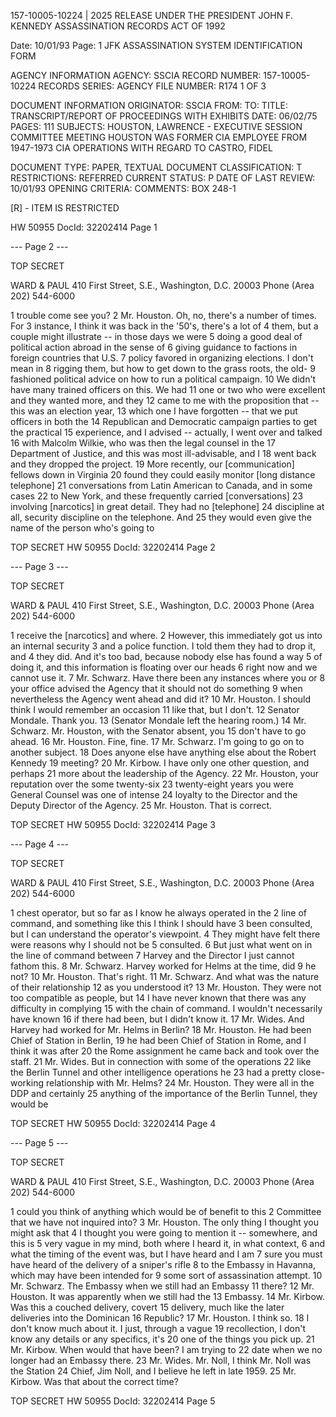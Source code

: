157-10005-10224 | 2025 RELEASE UNDER THE PRESIDENT JOHN F. KENNEDY ASSASSINATION RECORDS ACT OF 1992

Date: 10/01/93
Page: 1
JFK ASSASSINATION SYSTEM
IDENTIFICATION FORM

AGENCY INFORMATION
AGENCY: SSCIA
RECORD NUMBER: 157-10005-10224
RECORDS SERIES:
AGENCY FILE NUMBER: R174 1 OF 3

DOCUMENT INFORMATION
ORIGINATOR: SSCIA
FROM:
TO:
TITLE: TRANSCRIPT/REPORT OF PROCEEDINGS WITH EXHIBITS
DATE: 06/02/75
PAGES: 111
SUBJECTS:
HOUSTON, LAWRENCE - EXECUTIVE SESSION COMMITTEE MEETING
HOUSTON WAS FORMER CIA EMPLOYEE FROM 1947-1973
CIA OPERATIONS WITH REGARD TO CASTRO, FIDEL

DOCUMENT TYPE: PAPER, TEXTUAL DOCUMENT
CLASSIFICATION: T
RESTRICTIONS: REFERRED
CURRENT STATUS: P
DATE OF LAST REVIEW: 10/01/93
OPENING CRITERIA:
COMMENTS:
BOX 248-1

[R] - ITEM IS RESTRICTED

HW 50955 DocId: 32202414 Page 1

--- Page 2 ---

TOP SECRET

WARD & PAUL
410 First Street, S.E., Washington, D.C. 20003
Phone (Area 202) 544-6000

1 trouble come see you?
2 Mr. Houston. Oh, no, there's a number of times. For
3 instance, I think it was back in the '50's, there's a lot of
4 them, but a couple might illustrate -- in those days we were
5 doing a good deal of political action abroad in the sense of
6 giving guidance to factions in foreign countries that U.S.
7 policy favored in organizing elections. I don't mean in
8 rigging them, but how to get down to the grass roots, the old-
9 fashioned political advice on how to run a political campaign.
10 We didn't have many trained officers on this. We had
11 one or two who were excellent and they wanted more, and they
12 came to me with the proposition that -- this was an election year,
13 which one I have forgotten -- that we put officers in both the
14 Republican and Democratic campaign parties to get the practical
15 experience, and I advised -- actually, I went over and talked
16 with Malcolm Wilkie, who was then the legal counsel in the
17 Department of Justice, and this was most ill-advisable, and I
18 went back and they dropped the project.
19 More recently, our [communication] fellows down in Virginia
20 found they could easily monitor [long distance telephone]
21 conversations from Latin American to Canada, and in some cases
22 to New York, and these frequently carried [conversations]
23 involving [narcotics] in great detail. They had no [telephone]
24 discipline at all, security discipline on the telephone. And
25 they would even give the name of the person who's going to

TOP SECRET
HW 50955 DocId: 32202414 Page 2

--- Page 3 ---

TOP SECRET

WARD & PAUL
410 First Street, S.E., Washington, D.C. 20003
Phone (Area 202) 544-6000

1 receive the [narcotics] and where.
2 However, this immediately got us into an internal security
3 and a police function. I told them they had to drop it, and
4 they did. And it's too bad, because nobody else has found a way
5 of doing it, and this information is floating over our heads
6 right now and we cannot use it.
7 Mr. Schwarz. Have there been any instances where you or
8 your office advised the Agency that it should not do something
9 when nevertheless the Agency went ahead and did it?
10 Mr. Houston. I should think I would remember an occasion
11 like that, but I don't.
12 Senator Mondale. Thank you.
13 (Senator Mondale left the hearing room.)
14 Mr. Schwarz. Mr. Houston, with the Senator absent, you
15 don't have to go ahead.
16 Mr. Houston. Fine, fine.
17 Mr. Schwarz. I'm going to go on to another subject.
18 Does anyone else have anything else about the Robert Kennedy
19 meeting?
20 Mr. Kirbow. I have only one other question, and perhaps
21 more about the leadership of the Agency.
22 Mr. Houston, your reputation over the some twenty-six
23 twenty-eight years you were General Counsel was one of intense
24 loyalty to the Director and the Deputy Director of the Agency.
25 Mr. Houston. That is correct.

TOP SECRET
HW 50955 DocId: 32202414 Page 3

--- Page 4 ---

TOP SECRET

WARD & PAUL
410 First Street, S.E., Washington, D.C. 20003
Phone (Area 202) 544-6000

1 chest operator, but so far as I know he always operated in the
2 line of command, and something like this I think I should have
3 been consulted, but I can understand the operator's viewpoint.
4 They might have felt there were reasons why I should not be
5 consulted.
6 But just what went on in the line of command between
7 Harvey and the Director I just cannot fathom this.
8 Mr. Schwarz. Harvey worked for Helms at the time, did
9 he not?
10 Mr. Houston. That's right.
11 Mr. Schwarz. And what was the nature of their relationship
12 as you understood it?
13 Mr. Houston. They were not too compatible as people, but
14 I have never known that there was any difficulty in complying
15 with the chain of command. I wouldn't necessarily have known
16 if there had been, but I didn't know it.
17 Mr. Wides. And Harvey had worked for Mr. Helms in Berlin?
18 Mr. Houston. He had been Chief of Station in Berlin,
19 he had been Chief of Station in Rome, and I think it was after
20 the Rome assignment he came back and took over the staff.
21 Mr. Wides. But in connection with some of the operations
22 like the Berlin Tunnel and other intelligence operations he
23 had a pretty close-working relationship with Mr. Helms?
24 Mr. Houston. They were all in the DDP and certainly
25 anything of the importance of the Berlin Tunnel, they would be

TOP SECRET
HW 50955 DocId: 32202414 Page 4

--- Page 5 ---

TOP SECRET

WARD & PAUL
410 First Street, S.E., Washington, D.C. 20003
Phone (Area 202) 544-6000

1 could you think of anything which would be of benefit to this
2 Committee that we have not inquired into?
3 Mr. Houston. The only thing I thought you might ask that
4 I thought you were going to mention it -- somewhere, and this is
5 very vague in my mind, both where I heard it, in what context,
6 and what the timing of the event was, but I have heard and I am
7 sure you must have heard of the delivery of a sniper's rifle
8 to the Embassy in Havanna, which may have been intended for
9 some sort of assassination attempt.
10 Mr. Schwarz. The Embassy when we still had an Embassy
11 there?
12 Mr. Houston. It was apparently when we still had the
13 Embassy.
14 Mr. Kirbow. Was this a couched delivery, covert
15 delivery, much like the later deliveries into the Dominican
16 Republic?
17 Mr. Houston. I think so.
18 I don't know much about it. I just, through a vague
19 recollection, I don't know any details or any specifics, it's
20 one of the things you pick up.
21 Mr. Kirbow. When would that have been? I am trying to
22 date when we no longer had an Embassy there.
23 Mr. Wides. Mr. Noll, I think Mr. Noll was the Station
24 Chief, Jim Noll, and I believe he left in late 1959.
25 Mr. Kirbow. Was that about the correct time?

TOP SECRET
HW 50955 DocId: 32202414 Page 5
